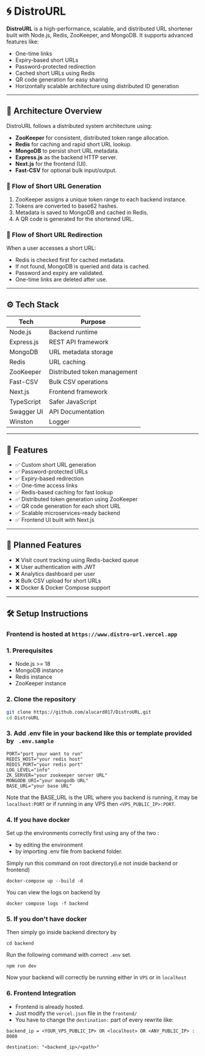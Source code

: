 # 🌀 DistroURL

**DistroURL** is a high-performance, scalable, and distributed URL shortener built with Node.js, Redis, ZooKeeper, and MongoDB. It supports advanced features like:

- One-time links
- Expiry-based short URLs
- Password-protected redirection
- Cached short URLs using Redis
- QR code generation for easy sharing
- Horizontally scalable architecture using distributed ID generation

---

## 🔗 Architecture Overview

DistroURL follows a distributed system architecture using:

- **ZooKeeper** for consistent, distributed token range allocation.
- **Redis** for caching and rapid short URL lookup.
- **MongoDB** to persist short URL metadata.
- **Express.js** as the backend HTTP server.
- **Next.js** for the frontend (UI).
- **Fast-CSV** for optional bulk input/output.

### 🔗 Flow of Short URL Generation

1. ZooKeeper assigns a unique token range to each backend instance.
2. Tokens are converted to base62 hashes.
3. Metadata is saved to MongoDB and cached in Redis.
4. A QR code is generated for the shortened URL.

### 🔗 Flow of Short URL Redirection

When a user accesses a short URL:

- Redis is checked first for cached metadata.
- If not found, MongoDB is queried and data is cached.
- Password and expiry are validated.
- One-time links are deleted after use.

---

## ⚙️ Tech Stack

| Tech       | Purpose                      |
| ---------- | ---------------------------- |
| Node.js    | Backend runtime              |
| Express.js | REST API framework           |
| MongoDB    | URL metadata storage         |
| Redis      | URL caching                  |
| ZooKeeper  | Distributed token management |
| Fast-CSV   | Bulk CSV operations          |
| Next.js    | Frontend framework           |
| TypeScript | Safer JavaScript             |
| Swagger UI | API Documentation            |
| Winston    | Logger                       |

---

## 🔗 Features

- ✅ Custom short URL generation
- ✅ Password-protected URLs
- ✅ Expiry-based redirection
- ✅ One-time access links
- ✅ Redis-based caching for fast lookup
- ✅ Distributed token generation using ZooKeeper
- ✅ QR code generation for each short URL
- ✅ Scalable microservices-ready backend
- ✅ Frontend UI built with Next.js

---

## 🔗 Planned Features

- ❌ Visit count tracking using Redis-backed queue
- ❌ User authentication with JWT
- ❌ Analytics dashboard per user
- ❌ Bulk CSV upload for short URLs
- ❌ Docker & Docker Compose support

---

## 🛠️ Setup Instructions

### Frontend is hosted at `https://www.distro-url.vercel.app`

### 1. Prerequisites

- Node.js >= 18
- MongoDB instance
- Redis instance
- ZooKeeper instance

### 2. Clone the repository

```bash
git clone https://github.com/alucard017/DistroURL.git
cd DistroURL
```

### 3. Add .env file in your backend like this or template provided by ` .env.sample`

```
PORT="port your want to run"
REDIS_HOST="your redis host"
REDIS_PORT="your redis port"
LOG_LEVEL="info"
ZK_SERVER="your zookeeper server URL"
MONGODB_URI="your mongodb URL"
BASE_URL="your base URL"

```

Note that the BASE_URL is the URL where you backend is running, it may be `localhost:PORT` or if running in any VPS then `<VPS_PUBLIC_IP>:PORT`.

### 4. If you have docker

Set up the environments correctly first using any of the two :

- by editing the environment
- by importing .env file from backend folder.

Simply run this command on root directory(i.e not inside backend or frontend)

```
docker-compose up --build -d
```

You can view the logs on backend by

```
docker compose logs -f backend
```

### 5. If you don't have docker

Then simply go inside backend directory by

```
cd backend
```

Run the following command with correct `.env` set.

```
npm run dev
```

Now your backend will correctly be running either in `VPS` or in `localhost`

### 6. Frontend Integration

- Frontend is already hosted.
- Just modify the `vercel.json` file in the `frontend/`
- You have to change the `destination:` part of every rewrite like:

```
backend_ip = <YOUR_VPS_PUBLIC_IP> OR <localhost> OR <ANY_PUBLIC_IP> : 8080

destination: "<backend_ip>/<path>"

```
